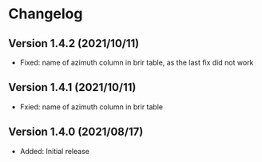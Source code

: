 Changelog
=========


Version 1.4.2 (2021/10/11)
--------------------------

* Fixed: name of azimuth column in brir table,
  as the last fix did not work


Version 1.4.1 (2021/10/11)
--------------------------

* Fxied: name of azimuth column in brir table


Version 1.4.0 (2021/08/17)
--------------------------

* Added: Initial release
